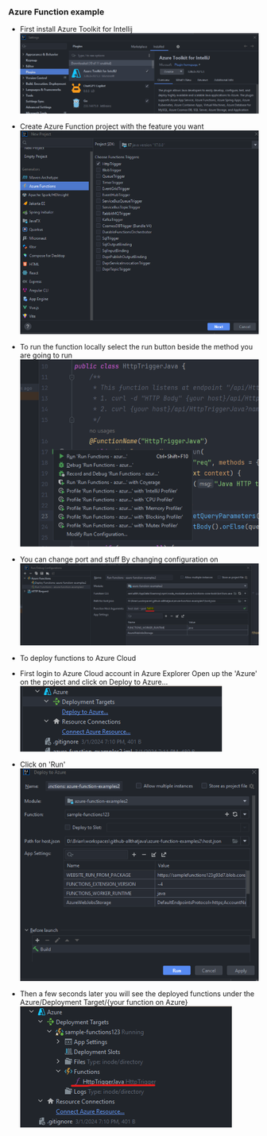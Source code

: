 ### Azure Function example
- First install Azure Toolkit for Intellij
![img/azure_toolkit.png](img/azure_toolkit.png)


- Create Azure Function project with the feature you want
![img/azure_function_project.png](img/azure_function_project.png)

- To run the function locally
select the run button beside the method you are going to run
![img/azure_function_run.png](img/azure_function_run.png)

- You can change port and stuff
By changing configuration on 
![img/azure_function_run_config.png](img/azure_function_run_config.png)

- To deploy functions to Azure Cloud 
- First login to Azure Cloud account in Azure Explorer
Open up the 'Azure' on the project and click on Deploy to Azure...
![img/azure_function_deploy.png](img/azure_function_deploy.png)

- Click on 'Run' 
![img/azure_function_deploy_config.png](img/azure_function_deploy_config.png)

- Then a few seconds later you will see the deployed functions under the Azure/Deployment Target/{your function on Azure}
![img/azure_function_deploy_config.png](img/azure_function_deployed.png)


